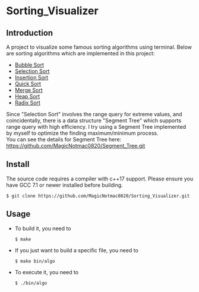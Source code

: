 # Sorting_Visualizer

## Introduction
A project to visualize some famous sorting algorithms using terminal.
Below are sorting algorithms which are implemented in this project:
- [Bubble Sort](https://en.wikipedia.org/wiki/Bubble_sort)
- [Selection Sort](https://en.wikipedia.org/wiki/Selection_sort)
- [Insertion Sort](https://en.wikipedia.org/wiki/Insertion_sort)
- [Quick Sort](https://en.wikipedia.org/wiki/Quicksort)
- [Merge Sort](https://en.wikipedia.org/wiki/Merge_sort)
- [Heap Sort](https://en.wikipedia.org/wiki/Heapsort)
- [Radix Sort](https://en.wikipedia.org/wiki/Radix_sort)

Since "Selection Sort" involves the range query for extreme values, and coincidentally, there is a data structure "Segment Tree" which supports range query with high efficiency. I try using a Segment Tree implemented by myself to optimize the finding maximum/minimum process.  
You can see the details for Segment Tree here:  
https://github.com/MagicNotmac0820/Segment_Tree.git  

## Install
The source code requires a compiler with c++17 support. Please ensure you have GCC 7.1 or newer installed before building.
```
$ git clone https://github.com/MagicNotmac0820/Sorting_Visualizer.git
```

## Usage
- To build it, you need to
    ```
    $ make
    ```

- If you just want to build a specific file, you need to
    ```
    $ make bin/algo
    ```

- To execute it, you need to
    ```
    $ ./bin/algo
    ```

